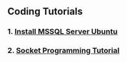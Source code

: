 ## Coding Tutorials
### 1. [Install MSSQL Server Ubuntu](http://www.tecmint.com/install-ms-sql-server-centos-ubuntu-linux/)
### 2. [Socket Programming Tutorial](https://www.youtube.com/watch?v=NIqYwXcUdn0)
